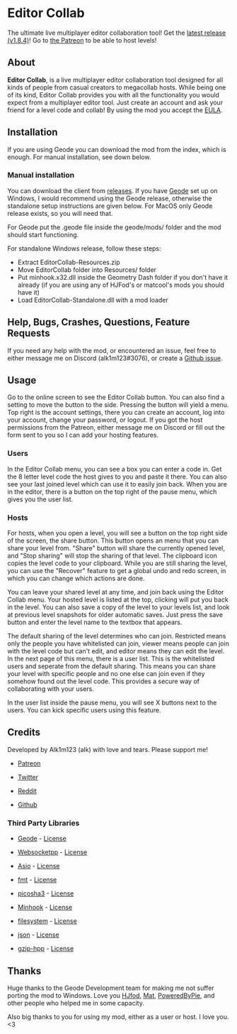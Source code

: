 # Editor Collab

The ultimate live multiplayer editor collaboration tool! Get the [latest release (v1.8.4)](https://github.com/altalk23/EditorCollab/releases/tag/v1.8.4)! Go to [the Patreon](https://www.patreon.com/alk1m123) to be able to host levels!

## About

**Editor Collab**, is a live multiplayer editor collaboration tool designed for all kinds of people from casual creators to megacollab hosts. While being one of its kind, Editor Collab provides you with all the functionality you would expect from a multiplayer editor tool. Just create an account and ask your friend for a level code and collab! By using the mod you accept the [EULA](https://github.com/altalk23/EditorCollab/blob/main/EULA.txt).

## Installation

If you are using Geode you can download the mod from the index, which is enough. For manual installation, see down below.

### Manual installation

You can download the client from [releases](https://github.com/altalk23/EditorCollab/releases/latest). If you have [Geode](https://github.com/geode-sdk/geode) set up on Windows, I would recommend using the Geode release, otherwise the standalone setup instructions are given below. For MacOS only Geode release exists, so you will need that.  

For Geode put the .geode file inside the geode/mods/ folder and the mod should start functioning.

For standalone Windows release, follow these steps:
- Extract EditorCollab-Resources.zip
- Move EditorCollab folder into Resources/ folder
- Put minhook.x32.dll inside the Geometry Dash folder if you don't have it already (if you are using any of HJFod's or matcool's mods you should have it)
- Load EditorCollab-Standalone.dll with a mod loader

## Help, Bugs, Crashes, Questions, Feature Requests

If you need any help with the mod, or encountered an issue, feel free to either message me on Discord (alk1m123#3076), or create a [Github issue](https://github.com/altalk23/EditorCollab/issues/new/choose).

## Usage

Go to the online screen to see the Editor Collab button. You can also find a setting to move the button to the side. Pressing the button will yield a menu. Top right is the account settings, there you can create an account, log into your account, change your password, or logout. If you got the host permissions from the Patreon, either message me on Discord or fill out the form sent to you so I can add your hosting features.

### Users

In the Editor Collab menu, you can see a box you can enter a code in. Get the 8 letter level code the host gives to you and paste it there. You can also see your last joined level which can use it to easily join back. When you are in the editor, there is a button on the top right of the pause menu, which gives you the user list.

### Hosts 

For hosts, when you open a level, you will see a button on the top right side of the screen, the share button. This button opens an menu that you can share your level from. "Share" button will share the currently opened level, and "Stop sharing" will stop the sharing of that level. The clipboard icon copies the level code to your clipboard. While you are still sharing the level, you can use the "Recover" feature to get a global undo and redo screen, in which you can change which actions are done.

You can leave your shared level at any time, and join back using the Editor Collab menu. Your hosted level is listed at the top, clicking will put you back in the level. You can also save a copy of the level to your levels list, and look at previous level snapshots for older automatic saves. Just press the save button and enter the level name to the textbox that appears.

The default sharing of the level determines who can join. Restricted means only the people you have whitelisted can join, viewer means people can join with the level code but can't edit, and editor means they can edit the level. In the next page of this menu, there is a user list. This is the whitelisted users and seperate from the default sharing. This means you can share your level with specific people and no one else can join even if they somehow found out the level code. This provides a secure way of collaborating with your users.

In the user list inside the pause menu, you will see X buttons next to the users. You can kick specific users using this feature.

## Credits

Developed by Alk1m123 (alk) with love and tears. Please support me!

 * [Patreon](https://www.patreon.com/alk1m123)

 * [Twitter](https://twitter.com/alk1m123)

 * [Reddit](https://www.reddit.com/user/alk1m123)

 * [Github](https://github.com/altalk23/)

### Third Party Libraries

 * [Geode](https://github.com/geode-sdk/geode) - [License](https://github.com/geode-sdk/geode/blob/main/LICENSE.txt)

 * [Websocketpp](https://github.com/zaphoyd/websocketpp) - [License](https://github.com/zaphoyd/websocketpp/blob/master/COPYING)

 * [Asio](https://github.com/chriskohlhoff/asio) - [License](https://www.boost.org/LICENSE_1_0.txt)

 * [fmt](https://fmt.dev/latest/index.html) - [License](https://github.com/fmtlib/fmt/blob/master/LICENSE.rst)

 * [picosha3](https://github.com/yawara/picosha3) - [License](https://github.com/yawara/picosha3/blob/master/LICENSE)

 * [Minhook](https://github.com/TsudaKageyu/minhook) - [License](https://github.com/TsudaKageyu/minhook/blob/master/LICENSE.txt)

 * [filesystem](https://github.com/gulrak/filesystem) - [License](https://github.com/gulrak/filesystem/blob/master/LICENSE)

 * [json](https://github.com/nlohmann/json) - [License](https://github.com/nlohmann/json/blob/develop/LICENSE.MIT)

 * [gzip-hpp](https://github.com/mapbox/gzip-hpp) - [License](https://github.com/mapbox/gzip-hpp/blob/master/LICENSE.md)

## Thanks

Huge thanks to the Geode Development team for making me not suffer porting the mod to Windows. Love you [HJfod](https://twitter.com/hjfod), [Mat](https://twitter.com/mateus44_/), [PoweredByPie](https://github.com/poweredbypie/), and other people who helped me in some capacity.

Also big thanks to you for using my mod, either as a user or host. I love you. <3
